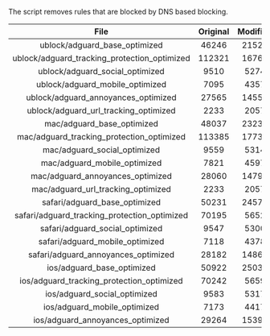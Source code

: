 The script removes rules that are blocked by DNS based blocking.


| File | Original | Modified |
|:----:|:-----:|:-----:|
| ublock/adguard_base_optimized | 46246 | 21525 |
| ublock/adguard_tracking_protection_optimized | 112321 | 16766 |
| ublock/adguard_social_optimized | 9510 | 5274 |
| ublock/adguard_mobile_optimized | 7095 | 4357 |
| ublock/adguard_annoyances_optimized | 27565 | 14556 |
| ublock/adguard_url_tracking_optimized | 2233 | 2057 |
| mac/adguard_base_optimized | 48037 | 23239 |
| mac/adguard_tracking_protection_optimized | 113385 | 17731 |
| mac/adguard_social_optimized | 9559 | 5314 |
| mac/adguard_mobile_optimized | 7821 | 4597 |
| mac/adguard_annoyances_optimized | 28060 | 14794 |
| mac/adguard_url_tracking_optimized | 2233 | 2057 |
| safari/adguard_base_optimized | 50231 | 24570 |
| safari/adguard_tracking_protection_optimized | 70195 | 5652 |
| safari/adguard_social_optimized | 9547 | 5300 |
| safari/adguard_mobile_optimized | 7118 | 4378 |
| safari/adguard_annoyances_optimized | 28182 | 14867 |
| ios/adguard_base_optimized | 50922 | 25033 |
| ios/adguard_tracking_protection_optimized | 70242 | 5659 |
| ios/adguard_social_optimized | 9583 | 5317 |
| ios/adguard_mobile_optimized | 7173 | 4417 |
| ios/adguard_annoyances_optimized | 29264 | 15399 |